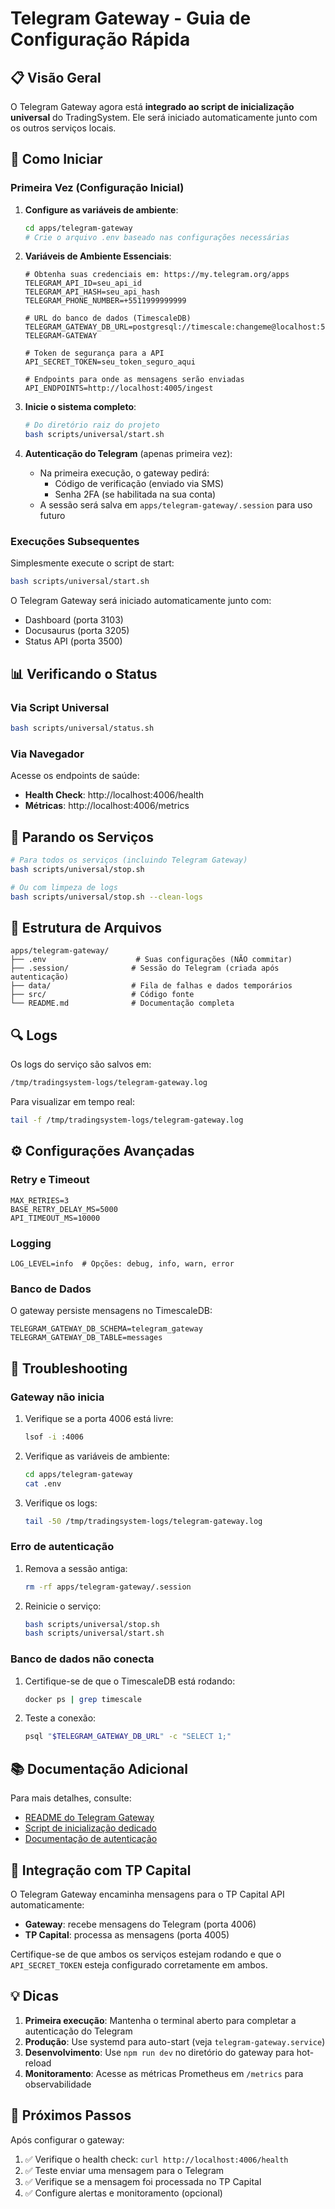 # Telegram Gateway - Guia de Configuração Rápida

## 📋 Visão Geral

O Telegram Gateway agora está **integrado ao script de inicialização universal** do TradingSystem. Ele será iniciado automaticamente junto com os outros serviços locais.

## 🚀 Como Iniciar

### Primeira Vez (Configuração Inicial)

1. **Configure as variáveis de ambiente**:
   ```bash
   cd apps/telegram-gateway
   # Crie o arquivo .env baseado nas configurações necessárias
   ```

2. **Variáveis de Ambiente Essenciais**:
   ```env
   # Obtenha suas credenciais em: https://my.telegram.org/apps
   TELEGRAM_API_ID=seu_api_id
   TELEGRAM_API_HASH=seu_api_hash
   TELEGRAM_PHONE_NUMBER=+5511999999999
   
   # URL do banco de dados (TimescaleDB)
   TELEGRAM_GATEWAY_DB_URL=postgresql://timescale:changeme@localhost:5432/APPS-TELEGRAM-GATEWAY
   
   # Token de segurança para a API
   API_SECRET_TOKEN=seu_token_seguro_aqui
   
   # Endpoints para onde as mensagens serão enviadas
   API_ENDPOINTS=http://localhost:4005/ingest
   ```

3. **Inicie o sistema completo**:
   ```bash
   # Do diretório raiz do projeto
   bash scripts/universal/start.sh
   ```

4. **Autenticação do Telegram** (apenas primeira vez):
   - Na primeira execução, o gateway pedirá:
     - Código de verificação (enviado via SMS)
     - Senha 2FA (se habilitada na sua conta)
   - A sessão será salva em `apps/telegram-gateway/.session` para uso futuro

### Execuções Subsequentes

Simplesmente execute o script de start:
```bash
bash scripts/universal/start.sh
```

O Telegram Gateway será iniciado automaticamente junto com:
- Dashboard (porta 3103)
- Docusaurus (porta 3205)
- Status API (porta 3500)

## 📊 Verificando o Status

### Via Script Universal
```bash
bash scripts/universal/status.sh
```

### Via Navegador
Acesse os endpoints de saúde:
- **Health Check**: http://localhost:4006/health
- **Métricas**: http://localhost:4006/metrics

## 🛑 Parando os Serviços

```bash
# Para todos os serviços (incluindo Telegram Gateway)
bash scripts/universal/stop.sh

# Ou com limpeza de logs
bash scripts/universal/stop.sh --clean-logs
```

## 📁 Estrutura de Arquivos

```
apps/telegram-gateway/
├── .env                    # Suas configurações (NÃO commitar)
├── .session/              # Sessão do Telegram (criada após autenticação)
├── data/                  # Fila de falhas e dados temporários
├── src/                   # Código fonte
└── README.md              # Documentação completa
```

## 🔍 Logs

Os logs do serviço são salvos em:
```bash
/tmp/tradingsystem-logs/telegram-gateway.log
```

Para visualizar em tempo real:
```bash
tail -f /tmp/tradingsystem-logs/telegram-gateway.log
```

## ⚙️ Configurações Avançadas

### Retry e Timeout
```env
MAX_RETRIES=3
BASE_RETRY_DELAY_MS=5000
API_TIMEOUT_MS=10000
```

### Logging
```env
LOG_LEVEL=info  # Opções: debug, info, warn, error
```

### Banco de Dados
O gateway persiste mensagens no TimescaleDB:
```env
TELEGRAM_GATEWAY_DB_SCHEMA=telegram_gateway
TELEGRAM_GATEWAY_DB_TABLE=messages
```

## 🐛 Troubleshooting

### Gateway não inicia
1. Verifique se a porta 4006 está livre:
   ```bash
   lsof -i :4006
   ```

2. Verifique as variáveis de ambiente:
   ```bash
   cd apps/telegram-gateway
   cat .env
   ```

3. Verifique os logs:
   ```bash
   tail -50 /tmp/tradingsystem-logs/telegram-gateway.log
   ```

### Erro de autenticação
1. Remova a sessão antiga:
   ```bash
   rm -rf apps/telegram-gateway/.session
   ```

2. Reinicie o serviço:
   ```bash
   bash scripts/universal/stop.sh
   bash scripts/universal/start.sh
   ```

### Banco de dados não conecta
1. Certifique-se de que o TimescaleDB está rodando:
   ```bash
   docker ps | grep timescale
   ```

2. Teste a conexão:
   ```bash
   psql "$TELEGRAM_GATEWAY_DB_URL" -c "SELECT 1;"
   ```

## 📚 Documentação Adicional

Para mais detalhes, consulte:
- [README do Telegram Gateway](apps/telegram-gateway/README.md)
- [Script de inicialização dedicado](tools/scripts/start-local-telegram-gateway.sh)
- [Documentação de autenticação](apps/telegram-gateway/AUTENTICACAO.md)

## 🔗 Integração com TP Capital

O Telegram Gateway encaminha mensagens para o TP Capital API automaticamente:
- **Gateway**: recebe mensagens do Telegram (porta 4006)
- **TP Capital**: processa as mensagens (porta 4005)

Certifique-se de que ambos os serviços estejam rodando e que o `API_SECRET_TOKEN` esteja configurado corretamente em ambos.

## 💡 Dicas

1. **Primeira execução**: Mantenha o terminal aberto para completar a autenticação do Telegram
2. **Produção**: Use systemd para auto-start (veja `telegram-gateway.service`)
3. **Desenvolvimento**: Use `npm run dev` no diretório do gateway para hot-reload
4. **Monitoramento**: Acesse as métricas Prometheus em `/metrics` para observabilidade

## 🎯 Próximos Passos

Após configurar o gateway:
1. ✅ Verifique o health check: `curl http://localhost:4006/health`
2. ✅ Teste enviar uma mensagem para o Telegram
3. ✅ Verifique se a mensagem foi processada no TP Capital
4. ✅ Configure alertas e monitoramento (opcional)


